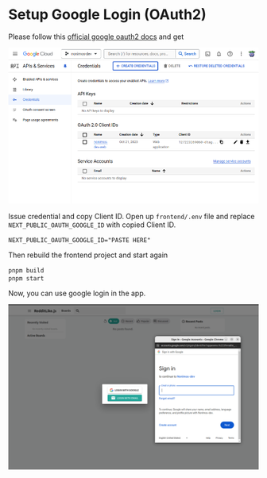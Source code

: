 # Setup Google Login (OAuth2)


Please follow this [official google oauth2 docs](https://developers.google.com/identity/protocols/oauth2) and get 


![img](../assets/manuals/google_console.png)


Issue credential and copy Client ID. Open up `frontend/.env` file and replace `NEXT_PUBLIC_OAUTH_GOOGLE_ID` with copied Client ID.

```
NEXT_PUBLIC_OAUTH_GOOGLE_ID="PASTE HERE"
```


Then rebuild the frontend project and start again
```
pnpm build
pnpm start
```

Now, you can use google login in the app.

![img](../assets/manuals/google_login.png)





